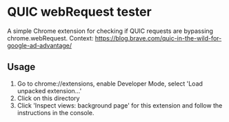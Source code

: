 # QUIC webRequest tester

A simple Chrome extension for checking if QUIC requests are bypassing
chrome.webRequest. Context:
https://blog.brave.com/quic-in-the-wild-for-google-ad-advantage/

## Usage

1. Go to chrome://extensions, enable Developer Mode, select 'Load unpacked
   extension...'
2. Click on this directory
3. Click 'Inspect views: background page' for this extension and follow the instructions in the
   console.
